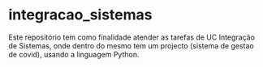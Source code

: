 # integracao_sistemas
Este repositório tem como finalidade atender as tarefas de UC Integração de Sistemas, onde dentro do mesmo tem um projecto (sistema de gestao de covid), usando a linguagem Python. 
